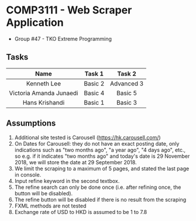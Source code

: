 # COMP3111 - Web Scraper Application
* Group #47 - TKO Extreme Programming
## Tasks
| Name | Task 1 | Task 2 |
| :---: | :---: | :---: |
| Kenneth Lee | Basic 2 | Advanced 3 |
| Victoria Amanda Junaedi | Basic 4 | Basic 5 |
| Hans Krishandi | Basic 1 | Basic 3 |

## Assumptions
1. Additional site tested is Carousell (https://hk.carousell.com/)
2. On Dates for Carousell: they do not have an exact posting date, only indications such as "two months ago", "a year ago", "4 days ago", etc., so e.g. if it indicates "two months ago" and today's date is 29 November 2018, we will store the date at 29 September 2018.  
3. We limit the scraping to a maximum of 5 pages, and stated the last page in console. 
4. Input refine keyword in the second textbox.
5. The refine search can only be done once (i.e. after refining once, the button will be disabled). 
6. The refine button will be disabled if there is no result from the scraping
7. FXML methods are not tested
8. Exchange rate of USD to HKD is assumed to be 1 to 7.8
